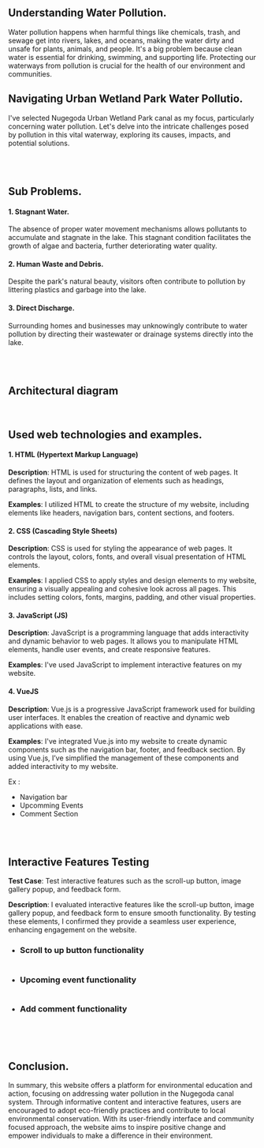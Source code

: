 <h2>Understanding Water Pollution.</h2>
<p>Water pollution happens when harmful things like chemicals, trash, and sewage get into rivers, lakes, and oceans, making the water dirty and unsafe for plants, animals, and people. It's a big 
problem because clean water is essential for drinking, swimming, and supporting life. Protecting our waterways from pollution is crucial for the health of our environment and communities.</p>

<h2>Navigating Urban Wetland Park Water Pollutio.</h2> 
<p>I've selected Nugegoda Urban Wetland Park canal as my focus, particularly concerning water pollution. Let's delve into the intricate 
challenges posed by pollution in this vital waterway, exploring its causes, impacts, and potential solutions.</p>

</br>
</br>
<h2>Sub Problems.</h2>
 
<h4>1. Stagnant Water. </h4>
<p>The absence of proper water movement mechanisms allows 
pollutants to accumulate and stagnate in the lake. This stagnant 
condition facilitates the growth of algae and bacteria, further 
deteriorating water quality. </p>
 
<h4>2. Human Waste and Debris. </h4>
<p>Despite the park's natural beauty, visitors often contribute to 
pollution by littering plastics and garbage into the lake. </p>
 
<h4>3. Direct Discharge. </h4>
<p>Surrounding homes and businesses may unknowingly contribute to 
water pollution by directing their wastewater or drainage systems 
directly into the lake.</p>

</br>
</br>
<h2>Architectural diagram</h2>
<img src="">

</br>
</br>
<h2>Used web technologies and examples.</h2>

<h4>1. HTML (Hypertext Markup Language)</h4>
<p><b>Description</b>: HTML is used for structuring the content of web 
pages. It defines the layout and organization of elements such as 
headings, paragraphs, lists, and links. </p>
<p><b>Examples</b>: I utilized HTML to create the structure of my 
website, including elements like headers, navigation bars, 
content sections, and footers. </p>

<h4>2. CSS (Cascading Style Sheets)</h4>
<p><b>Description</b>: CSS is used for styling the appearance of web 
pages. It controls the layout, colors, fonts, and overall visual 
presentation of HTML elements. </p>
<p><b>Examples</b>: I applied CSS to apply styles and design elements to 
my website, ensuring a visually appealing and cohesive look 
across all pages. This includes setting colors, fonts, margins, 
padding, and other visual properties.</p>

<h4>3. JavaScript (JS)</h4>
<p><b>Description</b>: JavaScript is a programming language that adds 
interactivity and dynamic behavior to web pages. It allows you to 
manipulate HTML elements, handle user events, and create 
responsive features.</p>
<p><b>Examples</b>: I've used JavaScript to implement interactive features 
on my website. </p>

<h4>4. VueJS</h4>
<p><b>Description</b>:  Vue.js is a progressive JavaScript framework used for 
building user interfaces. It enables the creation of reactive and 
dynamic web applications with ease.</p>
<p><b>Examples</b>:  I've integrated Vue.js into my website to create dynamic 
components such as the navigation bar, footer, and feedback 
section. By using Vue.js, I’ve simplified the management of these 
components and added interactivity to my website.</p>
<p>Ex : </p>
<ul>
  <li>Navigation bar</li>
  <li>Upcomming Events </li>
  <li>Comment Section</li>
</ul>

</br>
</br>
<h2>Interactive Features Testing </h2>
<p><b>Test Case</b>: Test interactive features such as the scroll-up 
button, image gallery popup, and feedback form. </p>
<p><b>Description</b>: I evaluated interactive features like the scroll-up 
button, image gallery popup, and feedback form to ensure 
smooth functionality. By testing these elements, I confirmed they 
provide a seamless user experience, enhancing engagement on 
the website.</p>
<ul>
  <li>
    <h3>Scroll to up button functionality </h3>
    <img src="">
  </li>
  <li>
    <h3>Upcoming event functionality </h3>
    <img src="">
  </li>
  <li>
    <h3>Add comment functionality</h3>
    <img src="">
  </li>
</ul>

</br>
</br>
<h2>Conclusion.</h2> 
<p>In summary, this website offers a platform for environmental education 
and action, focusing on addressing water pollution in the Nugegoda canal 
system. Through informative content and interactive features, users are 
encouraged to adopt eco-friendly practices and contribute to local 
environmental conservation. With its user-friendly interface and community
focused approach, the website aims to inspire positive change and empower 
individuals to make a difference in their environment.</p> 
